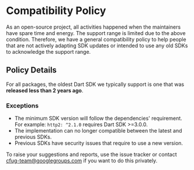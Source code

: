 # Compatibility Policy

As an open-source project, all activities happened when the maintainers have spare time and energy.
The support range is limited due to the above condition.
Therefore, we have a general compatibility policy to help people
that are not actively adapting SDK updates or intended to use any old SDKs to acknowledge the support range.

## Policy Details

For all packages, the oldest Dart SDK we typically support
is one that was **released less than 2 years ago**.

### Exceptions

- The minimum SDK version will follow the dependencies' requirement.
  For example: `http2: ^2.1.0` requires Dart SDK >=3.0.0.
- The implementation can no longer compatible between the latest and previous SDKs.
- Previous SDKs have security issues that require to use a new version.

To raise your suggestions and reports, use the issue tracker
or contact cfug-team@googlegroups.com if you want to do this privately.
